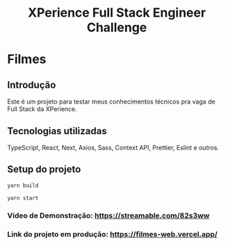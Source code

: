 <h1 align="center" id="top">XPerience Full Stack Engineer Challenge</h1>

# Filmes

## Introdução
Este é um projeto para testar meus conhecimentos técnicos pra vaga de Full Stack da XPerience.


## Tecnologias utilizadas

TypeScript, React, Next, Axios, Sass, Context API, Prettier, Eslint e outros.

## Setup do projeto

```bash
yarn build
```
```bash
yarn start
```

### Video de Demonstração: https://streamable.com/82s3ww
### Link do projeto em produção: https://filmes-web.vercel.app/

